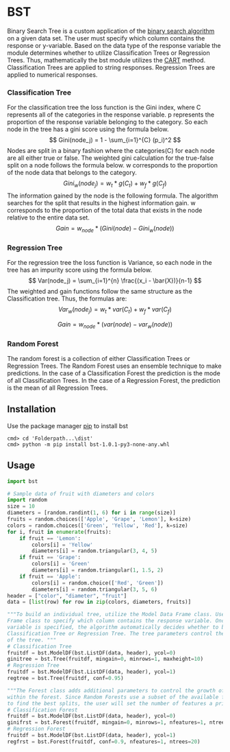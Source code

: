 # BST

Binary Search Tree is a custom application of the [binary search algorithm](https://www.geeksforgeeks.org/binary-search/) on a given data set. The user must specify which column contains the response or y-variable. Based on the data type of the response variable the module determines whether to utilize Classification Trees or Regression Trees. Thus, mathematically the bst module utilizes the [CART](https://machinelearningmastery.com/classification-and-regression-trees-for-machine-learning/) method. Classification Trees are applied to string responses. Regression Trees are applied to numerical responses.

### Classification Tree

For the classification tree the loss function is the Gini index, where C represents all of the categories in the response variable. p represents the proportion of the response variable belonging to the category. So each node in the tree has a gini score using the formula below.
$$
Gini(node_j) = 1 - \sum_{i=1}^{C} (p_i)^2
$$
Nodes are split in a binary fashion where the categories(C) for each node are all either true or false. The weighted gini calculation for the true-false split on a node follows the formula below. w corresponds to the proportion of the node data that belongs to the category.
$$
Gini_w(node_j) = w_t*g(C_t) + w_f * g(C_f)
$$
The information gained by the node is the following formula. The algorithm searches for the split that results in the highest information gain. w corresponds to the proportion of the total data that exists in the node relative to the entire data set.
$$
Gain = w_{node} * (Gini(node) - Gini_w(node))
$$

### Regression Tree

For the regression tree the loss function is Variance, so each node in the tree has an impurity score using the formula below.
$$
Var(node_j) = \sum_{i=1}^{n} \frac{(x_i - \bar{X})}{n-1}
$$
The weighted and gain functions follow the same structure as the Classification tree. Thus, the formulas are:
$$
Var_w(node_j) = w_t*var(C_t) + w_f * var(C_f)
$$

$$
Gain = w_{node} * (var(node) - var_w(node))
$$

### Random Forest

The random forest is a collection of either Classification Trees or Regression Trees. The Random Forest uses an ensemble technique to make predictions. In the case of a Classification Forest the prediction is the mode of all Classification Trees. In the case of a Regression Forest, the prediction is the mean of all Regression Trees.

## Installation

Use the package manager [pip](https://pip.pypa.io/en/stable/) to install bst

```
cmd> cd 'Folderpath...\dist'
cmd> python -m pip install bst-1.0.1-py3-none-any.whl
```



## Usage

```python
import bst

# Sample data of fruit with diameters and colors
import random
size = 10
diameters = [random.randint(1, 6) for i in range(size)]
fruits = random.choices(['Apple', 'Grape', 'Lemon'], k=size)
colors = random.choices(['Green', 'Yellow', 'Red'], k=size)
for i, fruit in enumerate(fruits):
    if fruit == 'Lemon':
        colors[i] = 'Yellow'
        diameters[i] = random.triangular(3, 4, 5)
    if fruit == 'Grape':
        colors[i] = 'Green'
        diameters[i] = random.triangular(1, 1.5, 2)
    if fruit == 'Apple':
        colors[i] = random.choice(['Red', 'Green'])
        diameters[i] = random.triangular(3, 5, 6)
header = ["color", "diameter", "fruit"]
data = [list(row) for row in zip(colors, diameters, fruits)]

"""To build an individual tree, utilize the Model Data Frame class. Use the Model Data 
Frame class to specify which column contains the response variable. Once the response 
variable is specified, the algorithm automatically decides whether to build a 
Classification Tree or Regression Tree. The tree parameters control the growth 
of the tree. """
# Classification Tree
fruitdf = bst.ModelDF(bst.ListDF(data, header), ycol=0) 
ginitree = bst.Tree(fruitdf, mingain=0, minrows=1, maxheight=10)
# Regression Tree
fruitdf = bst.ModelDF(bst.ListDF(data, header), ycol=1)
regtree = bst.Tree(fruitdf, conf=0.95)

"""The Forest class adds additional parameters to control the growth of trees 
within the forest. Since Random Forests use a subset of the available features 
to find the best splits, the user will set the number of features a priori."""
# Classification Forest
fruitdf = bst.ModelDF(bst.ListDF(data, header), ycol=0)
ginifrst = bst.Forest(fruitdf, mingain=0, minrows=1, nfeatures=1, ntrees=25)
# Regression Forest
fruitdf = bst.ModelDF(bst.ListDF(data, header), ycol=1)
regfrst = bst.Forest(fruitdf, conf=0.9, nfeatures=1, ntrees=20)
```
